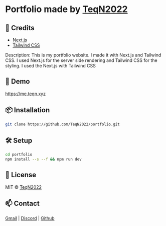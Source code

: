 # Portfolio made by [TeqN2022](https://github.com/TeqN2022)

## 📝 Credits

 - [Next.js](https://nextjs.org/)
 - [Tailwind CSS](https://tailwindcss.com/)

 Description: This is my portfolio website. I made it with Next.js and Tailwind CSS. I used Next.js for the server side rendering and Tailwind CSS for the styling. I used the Next.js with Tailwind CSS
## 🚀 Demo

https://me.teqn.xyz

## 📦 Installation

```bash 
git clone https://github.com/TeqN2022/portfolio.git
```

## 🛠 Setup

```bash
cd portfolio
npm install --s --f && npm run dev
```

## 📄 License

MIT © [TeqN2022](./LICENSE)

## 📫 Contact

[Gmail](mailto:info@teqn.xyz) |  [Discord](https://discord.com/users/954355224305356840) | [Github](https://github.com/TeqN2022)


